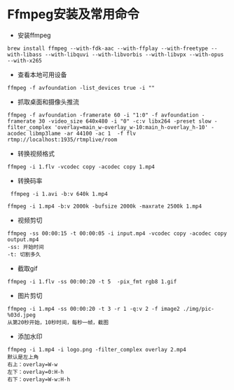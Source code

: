 # Ffmpeg安装及常用命令

* 安装ffmpeg

```
brew install ffmpeg --with-fdk-aac --with-ffplay --with-freetype --with-libass --with-libquvi --with-libvorbis --with-libvpx --with-opus --with-x265
```

* 查看本地可用设备

```
ffmpeg -f avfoundation -list_devices true -i ""
```
* 抓取桌面和摄像头推流

```
ffmpeg -f avfoundation -framerate 60 -i "1:0" -f avfoundation -framerate 30 -video_size 640x480 -i "0" -c:v libx264 -preset slow -filter_complex 'overlay=main_w-overlay_w-10:main_h-overlay_h-10' -acodec libmp3lame -ar 44100 -ac 1  -f flv rtmp://localhost:1935/rtmplive/room

```

* 转换视频格式

```
ffmpeg -i 1.flv -vcodec copy -acodec copy 1.mp4
```

* 转换码率

```
 ffmpeg -i 1.avi -b:v 640k 1.mp4
```
```
ffmpeg -i 1.mp4 -b:v 2000k -bufsize 2000k -maxrate 2500k 1.mp4
```


* 视频剪切

```
ffmpeg -ss 00:00:15 -t 00:00:05 -i input.mp4 -vcodec copy -acodec copy output.mp4 
-ss: 开始时间
-t: 切割多久
```

* 截取gif

```
ffmpeg -i 1.flv -ss 00:00:20 -t 5  -pix_fmt rgb8 1.gif
```

*  图片剪切

```
ffmpeg -i 1.mp4 -ss 00:00:20 -t 3 -r 1 -q:v 2 -f image2 ./img/pic-%03d.jpeg
从第20秒开始，10秒时间，每秒一帧，截图
```


* 添加水印

```
ffmpeg -i 1.mp4 -i logo.png -filter_complex overlay 2.mp4
默认是左上角
右上：overlay=W-w
左下：overlay=0:H-h
右下：overlay=W-w:H-h
```


